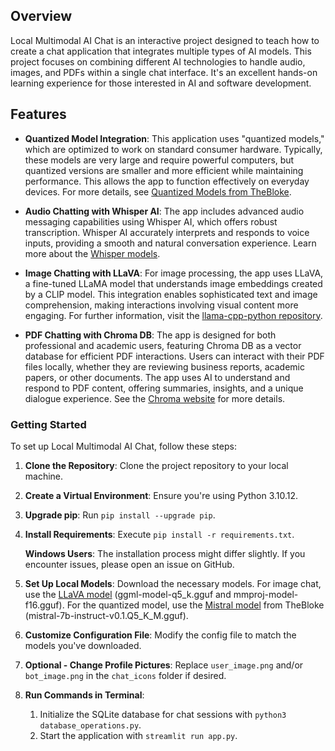 ## Overview

Local Multimodal AI Chat is an interactive project designed to teach how to create a chat application that integrates multiple types of AI models. This project focuses on combining different AI technologies to handle audio, images, and PDFs within a single chat interface. It's an excellent hands-on learning experience for those interested in AI and software development.

## Features

- **Quantized Model Integration**: This application uses "quantized models," which are optimized to work on standard consumer hardware. Typically, these models are very large and require powerful computers, but quantized versions are smaller and more efficient while maintaining performance. This allows the app to function effectively on everyday devices. For more details, see [Quantized Models from TheBloke](https://huggingface.co/TheBloke).

- **Audio Chatting with Whisper AI**: The app includes advanced audio messaging capabilities using Whisper AI, which offers robust transcription. Whisper AI accurately interprets and responds to voice inputs, providing a smooth and natural conversation experience. Learn more about the [Whisper models](https://huggingface.co/collections/openai/whisper-release-6501bba2cf999715fd953013).

- **Image Chatting with LLaVA**: For image processing, the app uses LLaVA, a fine-tuned LLaMA model that understands image embeddings created by a CLIP model. This integration enables sophisticated text and image comprehension, making interactions involving visual content more engaging. For further information, visit the [llama-cpp-python repository](https://github.com/abetlen/llama-cpp-python).

- **PDF Chatting with Chroma DB**: The app is designed for both professional and academic users, featuring Chroma DB as a vector database for efficient PDF interactions. Users can interact with their PDF files locally, whether they are reviewing business reports, academic papers, or other documents. The app uses AI to understand and respond to PDF content, offering summaries, insights, and a unique dialogue experience. See the [Chroma website](https://docs.trychroma.com/) for more details.

### Getting Started

To set up Local Multimodal AI Chat, follow these steps:

1. **Clone the Repository**: Clone the project repository to your local machine.

2. **Create a Virtual Environment**: Ensure you're using Python 3.10.12.

3. **Upgrade pip**: Run `pip install --upgrade pip`.

4. **Install Requirements**: Execute `pip install -r requirements.txt`.
   
   **Windows Users**: The installation process might differ slightly. If you encounter issues, please open an issue on GitHub.

5. **Set Up Local Models**: Download the necessary models. For image chat, use the [LLaVA model](https://huggingface.co/mys/ggml_llava-v1.5-7b/tree/main) (ggml-model-q5_k.gguf and mmproj-model-f16.gguf). For the quantized model, use the [Mistral model](https://huggingface.co/TheBloke/Mistral-7B-Instruct-v0.1-GGUF) from TheBloke (mistral-7b-instruct-v0.1.Q5_K_M.gguf).

6. **Customize Configuration File**: Modify the config file to match the models you've downloaded.

7. **Optional - Change Profile Pictures**: Replace `user_image.png` and/or `bot_image.png` in the `chat_icons` folder if desired.

8. **Run Commands in Terminal**: 
   1. Initialize the SQLite database for chat sessions with `python3 database_operations.py`.
   2. Start the application with `streamlit run app.py`.
